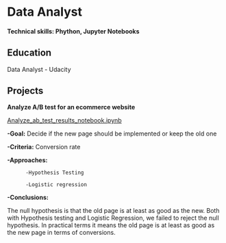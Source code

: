 # Data Analyst 

#### Technical skills: Phython, Jupyter Notebooks

## Education
Data Analyst - Udacity

## Projects

**Analyze A/B test for an ecommerce website**

[Analyze_ab_test_results_notebook.ipynb](https://github.com/fbraz/Data-Science-projects/blob/2d12ce84940e9d937db29a0cbed21728d0d439a9/Analyze_ab_test_results_notebook.ipynb)

**-Goal:** Decide if the new page should be implemented or keep the old one

**-Criteria:** Conversion rate 

**-Approaches:**

          -Hypothesis Testing
  
          -Logistic regression
  
**-Conclusions:**

The null hypothesis is that the old page is at least as good as the new. Both with Hypothesis testing and Logistic Regression, we failed to reject the null hypothesis. In practical terms it means the old page is at least as good as the new page in terms of conversions.


